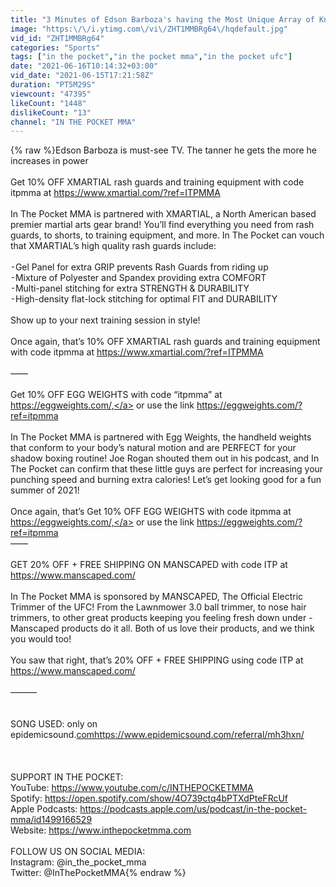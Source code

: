 ```yaml
---
title: "3 Minutes of Edson Barboza's having the Most Unique Array of Knockouts in MMA History"
image: "https:\/\/i.ytimg.com\/vi\/ZHT1MMBRg64\/hqdefault.jpg"
vid_id: "ZHT1MMBRg64"
categories: "Sports"
tags: ["in the pocket","in the pocket mma","in the pocket ufc"]
date: "2021-06-16T10:14:32+03:00"
vid_date: "2021-06-15T17:21:58Z"
duration: "PT5M29S"
viewcount: "47395"
likeCount: "1448"
dislikeCount: "13"
channel: "IN THE POCKET MMA"
---
```

{% raw %}Edson Barboza is must-see TV. The tanner he gets the more he increases in power<br /><br />Get 10% OFF XMARTIAL rash guards and training equipment with code itpmma at <a rel="nofollow" target="blank" href="https://www.xmartial.com/?ref=ITPMMA">https://www.xmartial.com/?ref=ITPMMA</a> <br /><br />In The Pocket MMA is partnered with XMARTIAL, a North American based premier martial arts gear brand! You’ll find everything you need from rash guards, to shorts, to training equipment, and more. In The Pocket can vouch that XMARTIAL’s high quality rash guards include: <br /><br />⁃Gel Panel for extra GRIP prevents Rash Guards from riding up<br />⁃Mixture of Polyester and Spandex providing extra COMFORT<br />⁃Multi-panel stitching for extra STRENGTH &amp; DURABILITY<br />⁃High-density flat-lock stitching for optimal FIT and DURABILITY<br /><br />Show up to your next training session in style!<br /><br />Once again, that’s 10% OFF XMARTIAL rash guards and training equipment with code itpmma at <a rel="nofollow" target="blank" href="https://www.xmartial.com/?ref=ITPMMA">https://www.xmartial.com/?ref=ITPMMA</a><br /><br />——<br /><br />Get 10% OFF EGG WEIGHTS with code “itpmma” at <a rel="nofollow" target="blank" href="https://eggweights.com/,">https://eggweights.com/,</a> or use the link <a rel="nofollow" target="blank" href="https://eggweights.com/?ref=itpmma">https://eggweights.com/?ref=itpmma</a><br /><br />In The Pocket MMA is partnered with Egg Weights, the handheld weights that conform to your body’s natural motion and are PERFECT for your shadow boxing routine! Joe Rogan shouted them out in his podcast, and In The Pocket can confirm that these little guys are perfect for increasing your punching speed and burning extra calories! Let’s get looking good for a fun summer of 2021!<br /><br />Once again, that’s Get 10% OFF EGG WEIGHTS with code itpmma at <a rel="nofollow" target="blank" href="https://eggweights.com/,">https://eggweights.com/,</a> or use the link <a rel="nofollow" target="blank" href="https://eggweights.com/?ref=itpmma">https://eggweights.com/?ref=itpmma</a><br />—— <br /><br />GET 20% OFF + FREE SHIPPING ON MANSCAPED with code ITP at <a rel="nofollow" target="blank" href="https://www.manscaped.com/">https://www.manscaped.com/</a><br /><br />In The Pocket MMA is sponsored by MANSCAPED, The Official Electric Trimmer of the UFC! From the Lawnmower 3.0 ball trimmer, to nose hair trimmers, to other great products keeping you feeling fresh down under - Manscaped products do it all. Both of us love their products, and we think you would too!<br /><br />You saw that right, that’s 20% OFF + FREE SHIPPING using code ITP at <a rel="nofollow" target="blank" href="https://www.manscaped.com/">https://www.manscaped.com/</a><br /><br />——— <br /><br /><br />SONG USED:   only on epidemicsound.<a rel="nofollow" target="blank" href="comhttps://www.epidemicsound.com/referral/mh3hxn/">comhttps://www.epidemicsound.com/referral/mh3hxn/</a><br /><br /><br /><br />SUPPORT IN THE POCKET:<br />YouTube: <a rel="nofollow" target="blank" href="https://www.youtube.com/c/INTHEPOCKETMMA">https://www.youtube.com/c/INTHEPOCKETMMA</a><br />Spotify: <a rel="nofollow" target="blank" href="https://open.spotify.com/show/4O739ctq4bPTXdPteFRcUf">https://open.spotify.com/show/4O739ctq4bPTXdPteFRcUf</a><br />Apple Podcasts: <a rel="nofollow" target="blank" href="https://podcasts.apple.com/us/podcast/in-the-pocket-mma/id1499166529">https://podcasts.apple.com/us/podcast/in-the-pocket-mma/id1499166529</a><br />Website: <a rel="nofollow" target="blank" href="https://www.inthepocketmma.com">https://www.inthepocketmma.com</a> <br /><br />FOLLOW US ON SOCIAL MEDIA:<br />Instagram: @in_the_pocket_mma<br />Twitter: @InThePocketMMA{% endraw %}
